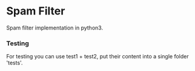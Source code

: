 # Spam Filter

Spam filter implementation in python3.

### Testing

For testing you can use test1 + test2, put their content into a single folder 'tests'.
